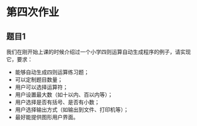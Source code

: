 # 第四次作业

## 题目1
我们在刚开始上课的时候介绍过一个小学四则运算自动生成程序的例子，请实现它，要求：
* 能够自动生成四则运算练习题；
* 可以定制题目数量；
* 用户可以选择运算符；
* 用户设置最大数（如十以内、百以内等）；
* 用户选择是否有括号、是否有小数；
* 用户选择输出方式（如输出到文件、打印机等）；
* 最好能提供图形用户界面。